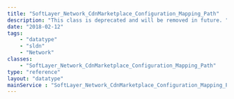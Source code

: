 ```yaml
---
title: "SoftLayer_Network_CdnMarketplace_Configuration_Mapping_Path"
description: "This class is deprecated and will be removed in future. "
date: "2018-02-12"
tags:
    - "datatype"
    - "sldn"
    - "Network"
classes:
    - "SoftLayer_Network_CdnMarketplace_Configuration_Mapping_Path"
type: "reference"
layout: "datatype"
mainService : "SoftLayer_Network_CdnMarketplace_Configuration_Mapping_Path"
---
```

